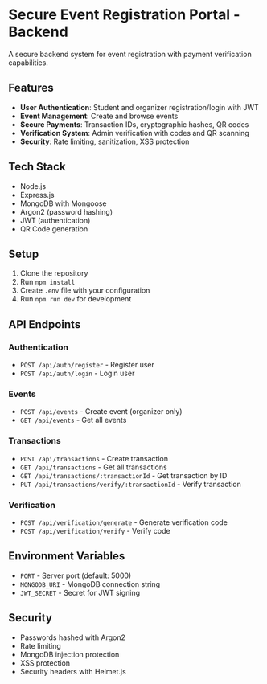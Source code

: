 # Secure Event Registration Portal - Backend

A secure backend system for event registration with payment verification capabilities.

## Features

- **User Authentication**: Student and organizer registration/login with JWT
- **Event Management**: Create and browse events
- **Secure Payments**: Transaction IDs, cryptographic hashes, QR codes
- **Verification System**: Admin verification with codes and QR scanning
- **Security**: Rate limiting, sanitization, XSS protection

## Tech Stack

- Node.js
- Express.js
- MongoDB with Mongoose
- Argon2 (password hashing)
- JWT (authentication)
- QR Code generation

## Setup

1. Clone the repository
2. Run `npm install`
3. Create `.env` file with your configuration
4. Run `npm run dev` for development

## API Endpoints

### Authentication
- `POST /api/auth/register` - Register user
- `POST /api/auth/login` - Login user

### Events
- `POST /api/events` - Create event (organizer only)
- `GET /api/events` - Get all events

### Transactions
- `POST /api/transactions` - Create transaction
- `GET /api/transactions` - Get all transactions
- `GET /api/transactions/:transactionId` - Get transaction by ID
- `PUT /api/transactions/verify/:transactionId` - Verify transaction

### Verification
- `POST /api/verification/generate` - Generate verification code
- `POST /api/verification/verify` - Verify code

## Environment Variables

- `PORT` - Server port (default: 5000)
- `MONGODB_URI` - MongoDB connection string
- `JWT_SECRET` - Secret for JWT signing

## Security

- Passwords hashed with Argon2
- Rate limiting
- MongoDB injection protection
- XSS protection
- Security headers with Helmet.js